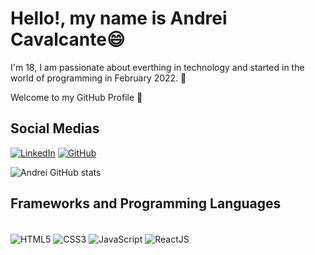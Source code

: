 ### <h1>Hello!, my name is Andrei Cavalcante😄
I'm 18, I am passionate about everthing in technology and started in the world of programming in February 2022. 🌌<br/>
    
Welcome to my GitHub Profile 🚀

## Social Medias
[![LinkedIn](https://img.shields.io/badge/LinkedIn-0077B5?style=for-the-badge&logo=linkedin&logoColor=white)](https://www.linkedin.com/in/andreicavalcante/)
[![GitHub](https://img.shields.io/badge/GitHub-100000?style=for-the-badge&logo=github&logoColor=white)](https://github.com/andreicavalcantedev)

![Andrei GitHub stats](https://github-readme-stats.vercel.app/api?username=andreicavalcantedev&theme=dark&show_icons=true)

## Frameworks and Programming Languages

<div style="display: inline_block"><br/>
    <img align="center" alt="HTML5" src="https://img.shields.io/badge/HTML5-E34F26?style=for-the-badge&logo=html5&logoColor=white">
    <img align="center" alt="CSS3" src="https://img.shields.io/badge/CSS3-1572B6?style=for-the-badge&logo=css3&logoColor=white">
    <img align="center" alt="JavaScript" src="https://img.shields.io/badge/JavaScript-323330?style=for-the-badge&logo=javascript&logoColor=F7DF1E">
    <img align="center" alt="ReactJS" src="https://img.shields.io/badge/React-20232A?style=for-the-badge&logo=react&logoColor=61DAFB">
</div>
